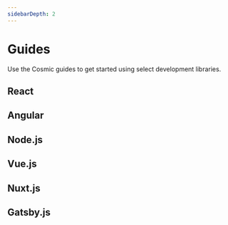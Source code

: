 ```yaml
---
sidebarDepth: 2
---
```

# Guides
Use the Cosmic guides to get started using select development libraries.

## React

## Angular

## Node.js

## Vue.js

## Nuxt.js

## Gatsby.js